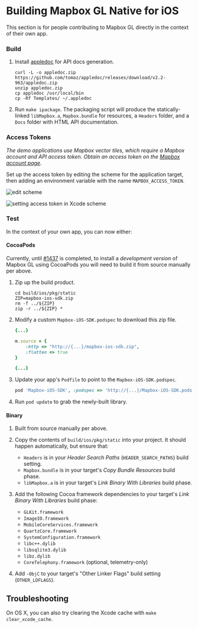 # Building Mapbox GL Native for iOS

This section is for people contributing to Mapbox GL directly in the context of their own app.

### Build

1. Install [appledoc](http://appledoc.gentlebytes.com/appledoc/) for API docs generation.

   ```
   curl -L -o appledoc.zip https://github.com/tomaz/appledoc/releases/download/v2.2-963/appledoc.zip
   unzip appledoc.zip
   cp appledoc /usr/local/bin
   cp -Rf Templates/ ~/.appledoc
   ```

1. Run `make ipackage`. The packaging script will produce the statically-linked `libMapbox.a`, `Mapbox.bundle` for resources, a `Headers` folder, and a `Docs` folder with HTML API documentation.

### Access Tokens

_The demo applications use Mapbox vector tiles, which require a Mapbox account and API access token. Obtain an access token on the [Mapbox account page](https://www.mapbox.com/account/apps/)._

Set up the access token by editing the scheme for the application target, then adding an environment variable with the name `MAPBOX_ACCESS_TOKEN`.

![edit scheme](https://cloud.githubusercontent.com/assets/98601/5460702/c4610262-8519-11e4-873a-8597821da468.png)

![setting access token in Xcode scheme](https://cloud.githubusercontent.com/assets/162976/5349358/0a086f00-7f8c-11e4-8433-bdbaccda2b58.png)

### Test

In the context of your own app, you can now either:

#### CocoaPods

Currently, until [#1437](https://github.com/mapbox/mapbox-gl-native/issues/1437) is completed, to install a _development version_ of Mapbox GL using CocoaPods you will need to build it from source manually per above.

1. Zip up the build product.

    ```
    cd build/ios/pkg/static
    ZIP=mapbox-ios-sdk.zip
    rm -f ../${ZIP}
    zip -r ../${ZIP} *
    ```

1. Modify a custom `Mapbox-iOS-SDK.podspec` to download this zip file.

    ```rb
    {...}

    m.source = {
        :http => "http://{...}/mapbox-ios-sdk.zip",
        :flatten => true
    }

    {...}
    ```

1. Update your app's `Podfile` to point to the `Mapbox-iOS-SDK.podspec`.

    ```rb
    pod 'Mapbox-iOS-SDK', :podspec => 'http://{...}/Mapbox-iOS-SDK.podspec'
    ```

1. Run `pod update` to grab the newly-built library.

#### Binary

1. Built from source manually per above.

1. Copy the contents of `build/ios/pkg/static` into your project. It should happen automatically, but ensure that:

   - `Headers` is in your *Header Search Paths* (`HEADER_SEARCH_PATHS`) build setting.
   - `Mapbox.bundle` is in your target's *Copy Bundle Resources* build phase.
   - `libMapbox.a` is in your target's *Link Binary With Libraries* build phase.

1. Add the following Cocoa framework dependencies to your target's *Link Binary With Libraries* build phase:

   - `GLKit.framework`
   - `ImageIO.framework`
   - `MobileCoreServices.framework`
   - `QuartzCore.framework`
   - `SystemConfiguration.framework`
   - `libc++.dylib`
   - `libsqlite3.dylib`
   - `libz.dylib`
   - `CoreTelephony.framework` (optional, telemetry-only)

1. Add `-ObjC` to your target's "Other Linker Flags" build setting (`OTHER_LDFLAGS`).

## Troubleshooting

On OS X, you can also try clearing the Xcode cache with `make clear_xcode_cache`.
